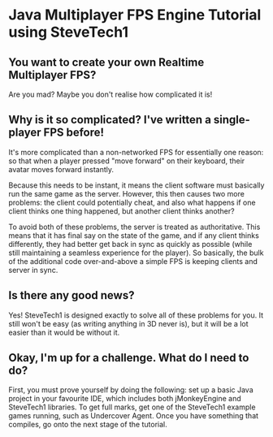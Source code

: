 # Java Multiplayer FPS Engine Tutorial using SteveTech1

## You want to create your own Realtime Multiplayer FPS?
Are you mad?  Maybe you don't realise how complicated it is!

## Why is it so complicated?  I've written a single-player FPS before!
It's more complicated than a non-networked FPS for essentially one reason: so that when a player pressed "move forward" on their keyboard, their avatar moves forward instantly.  

Because this needs to be instant, it means the client software must basically run the same game as the server.  However, this then causes two more problems: the client could potentially cheat, and also what happens if one client thinks one thing happened, but another client thinks another?  

To avoid both of these problems, the server is treated as authoritative.  This  means that it has final say on the state of the game, and if any client thinks differently, they had better get back in sync as quickly as possible (while still maintaining a seamless experience for the player).  So basically, the bulk of the additional code over-and-above a simple FPS is keeping clients and server in sync.

## Is there any good news?
Yes!  SteveTech1 is designed exactly to solve all of these problems for you.  It still won't be easy (as writing anything in 3D never is), but it will be a lot easier than it would be without it.


## Okay, I'm up for a challenge.  What do I need to do?
First, you must prove yourself by doing the following: set up a basic Java project in your favourite IDE, which includes both jMonkeyEngine and SteveTech1 libraries.  To get full marks, get one of the SteveTech1 example games running, such as Undercover Agent.  Once you have something that compiles, go onto the next stage of the tutorial.
